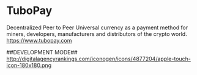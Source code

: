 # TuboPay
Decentralized Peer to Peer Universal currency as a payment method for miners, developers, manufacturers and distributors of the crypto world.
https://www.tubopay.com

##DEVELOPMENT MODE##
http://digitalagencyrankings.com/iconogen/icons/4877204/apple-touch-icon-180x180.png
<!--
**TuboPay/TuboPay** is a ✨ _special_ ✨ repository because its `README.md` (this file) appears on your GitHub profile.

Here are some ideas to get you started:

- 🔭 I’m currently working on ...
- 🌱 I’m currently learning ...
- 👯 I’m looking to collaborate on ...
- 🤔 I’m looking for help with ...
- 💬 Ask me about ...
- 📫 How to reach me: ...
- 😄 Pronouns: ...
- ⚡ Fun fact: ...
-->
